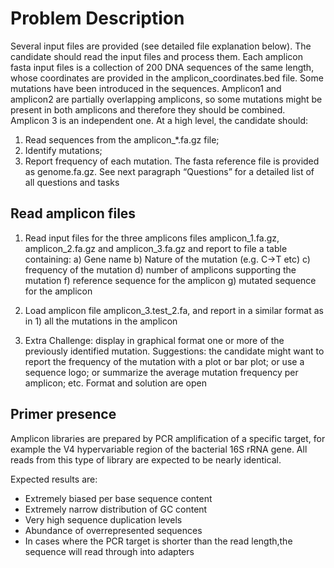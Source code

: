 # Problem Description
Several input files are provided (see detailed file explanation below).
The candidate should read the input files and process them.
Each amplicon fasta input files is a collection of 200 DNA sequences of the same length, whose coordinates are provided in the amplicon_coordinates.bed file.
Some mutations have been introduced in the sequences.
Amplicon1 and amplicon2 are partially overlapping amplicons, so some mutations might be present in both amplicons and therefore they should be combined.
Amplicon 3 is an independent one.
At a high level, the candidate should:
1)	Read sequences from the amplicon_*.fa.gz file;
2)	Identify mutations;
3)	Report frequency of each mutation.
The fasta reference file is provided as genome.fa.gz.
See next paragraph “Questions” for a detailed list of all questions and tasks

## Read amplicon files
1)	Read input files for the three amplicons files amplicon_1.fa.gz, amplicon_2.fa.gz
and amplicon_3.fa.gz and report to file a table containing:
a)	Gene name
b)  Nature of the mutation (e.g. C->T etc)
c)	frequency of the mutation
d)	number of amplicons supporting the mutation
f)	reference sequence for the amplicon
g)	mutated sequence for the amplicon

2)	Load amplicon file amplicon_3.test_2.fa, and report in a similar format as in 1)
all the mutations in the amplicon

3)	Extra Challenge: display in graphical format one or more of the previously identified mutation.
Suggestions: the candidate might want to report the frequency of the mutation with a plot or bar plot; or use a sequence logo; or summarize the average mutation frequency per amplicon; etc. Format and solution are open

## Primer presence

Amplicon libraries are prepared by PCR amplification of a specific target, for example the V4 hypervariable region of the bacterial 16S rRNA gene. All reads from this type of library are expected to be nearly identical.

Expected results are:

- Extremely biased per base sequence content
- Extremely narrow distribution of GC content
- Very high sequence duplication levels
- Abundance of overrepresented sequences
- In cases where the PCR target is shorter than the read length,the sequence will read through into adapters
